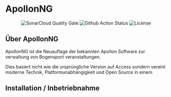 # ApollonNG
<p align="center">
<img src="https://sonarcloud.io/api/project_badges/measure?project=Hyabusa1990_ApollonNG&metric=alert_status" alt="SonarCloud Quality Gate">
<img src="https://github.com/hyabusa1990/ApollonNG/actions/workflows/build.yml/badge.svg?branch=master" alt="Github Action Status">
<img src="https://img.shields.io/badge/License-MIT-yellow.svg" alt="License">
</p>

## Über ApollonNG

ApollonNG ist die Neuauflage der bekannten Apollon Software zur verwaltung von Bogensport veranstaltungen.

Dies basiert nicht wie die ursprüngliche Version auf Access sondern vereint moderne Technik, Platformunabhängigkeit und Open Source in einem

## Installation / Inbetriebnahme
